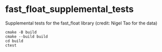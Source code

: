 # fast_float_supplemental_tests
Supplemental tests for the fast_float library (credit: Nigel Tao for the data)


```
cmake -B build
cmake --build build
cd build
ctest
```